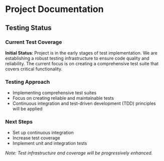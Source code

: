 # Project Documentation

## Testing Status

### Current Test Coverage
**Initial Status**: Project is in the early stages of test implementation. We are establishing a robust testing infrastructure to ensure code quality and reliability. The current focus is on creating a comprehensive test suite that covers critical functionality.

### Testing Approach
- Implementing comprehensive test suites
- Focus on creating reliable and maintainable tests
- Continuous integration and test-driven development (TDD) principles will be applied

### Next Steps
- Set up continuous integration
- Increase test coverage
- Implement unit and integration tests

*Note: Test infrastructure and coverage will be progressively enhanced.*